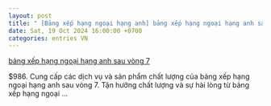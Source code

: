 ```yaml
---
layout: post
title: " [Bảng xếp hạng ngoại hạng anh] bảng xếp hạng ngoại hạng anh sau vòng 7"
date: Sat, 19 Oct 2024 16:00:00 +0700
categories: entries VN
---
```

[bảng xếp hạng ngoại hạng anh sau vòng 7](https://hnue.edu.vn/xsAN0bayxB1)

$986. Cung cấp các dịch vụ và sản phẩm chất lượng của bảng xếp hạng ngoại hạng anh sau vòng 7. Tận hưởng chất lượng và sự hài lòng từ bảng xếp hạng ngoại ...

